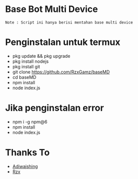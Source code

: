 # Base Bot Multi Device
```Note : Script ini hanya berisi mentahan base multi device```
# Penginstalan untuk termux
- pkg update && pkg upgrade
- pkg install nodejs
- pkg install git
- git clone https://github.com/RzxGamz/baseMD
- cd baseMD
- npm install
- node index.js
# Jika penginstalan error
- npm i -g npm@6
- npm install
- node index.js
# Thanks To
- [Adiwajshing](https://github.com/Adiwajshing/baileys#multi-device)
- [Rzx](https://github.com/RzxGamz)
